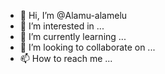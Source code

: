 - 👋 Hi, I’m @Alamu-alamelu
- 👀 I’m interested in ...
- 🌱 I’m currently learning ...
- 💞️ I’m looking to collaborate on ...
- 📫 How to reach me ...

<!---
Alamu-alamelu/Alamu-alamelu is a ✨ special ✨ repository because its `README.md` (this file) appears on your GitHub profile.
You can click the Preview link to take a look at your changes.
--->
